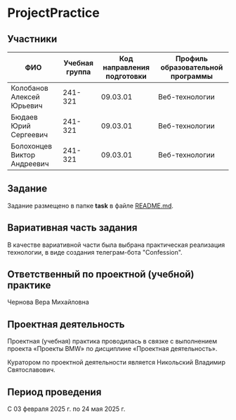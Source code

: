 # ProjectPractice

## Участники

| ФИО | Учебная группа | Код направления подготовки | Профиль образовательной программы |
|-|-|-|-|
| Колобанов Алексей Юрьевич | 241-321 | 09.03.01 | Веб-технологии |
| Бюдаев Юрий Сергеевич| 241-321 | 09.03.01 | Веб-технологии |
| Болохонцев Виктор Андреевич | 241-321 | 09.03.01 | Веб-технологии |

## Задание

Задание размещено в папке **task** в файле [README.md](task/README.md).

## Вариативная часть задания

В качестве вариативной части была выбрана практическая реализация технологии, в виде создания телеграм-бота "Confession".

## Ответственный по проектной (учебной) практике

Чернова Вера Михайловна

## Проектная деятельность

Проектная (учебная) практика проводилась в связке с выполнением проекта «Проекты BMW» по дисциплине «Проектная деятельность».

Куратором по проектной деятельности является Никольский Владимир Святославович.

## Период проведения

С 03 февраля 2025 г. по 24 мая 2025 г.
